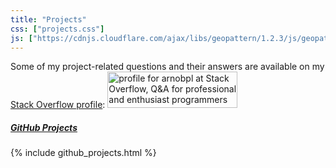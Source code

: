 ```yaml
---
title: "Projects"
css: ["projects.css"]
js: ["https://cdnjs.cloudflare.com/ajax/libs/geopattern/1.2.3/js/geopattern.min.js", "projects.js"]
---
```

Some of my project-related questions and their answers are available on my <a href="https://stackoverflow.com/users/2548628/arnobpl" target="_blank" onclick="trackOutboundLink('https://stackoverflow.com/users/2548628/arnobpl')">Stack Overflow profile</a>:
<a class="badge" href="https://stackoverflow.com/users/2548628/arnobpl" target="_blank" onclick="trackOutboundLink('https://stackoverflow.com/users/2548628/arnobpl')">
<img class="hoverable z-depth-1" src="https://stackoverflow.com/users/flair/2548628.png?theme=clean" width="208" height="58" alt="profile for arnobpl at Stack Overflow, Q&amp;A for professional and enthusiast programmers" title="profile for arnobpl at Stack Overflow, Q&amp;A for professional and enthusiast programmers">
</a>

<!-- Some of my project videos are available on my <a href="https://www.youtube.com/user/arnobpl" target="_blank" onclick="trackOutboundLink('https://www.youtube.com/user/arnobpl')">YouTube channel</a>. -->

##### <a href="{{site.github_profile}}" target="_blank" onclick="trackOutboundLink('{{site.github_profile}}')"><b>GitHub Projects</b></a>
{% include github_projects.html %}